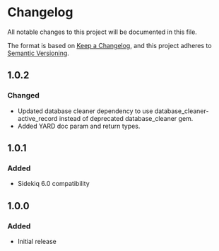 # Changelog
All notable changes to this project will be documented in this file.

The format is based on [Keep a Changelog](https://keepachangelog.com/en/1.0.0/),
and this project adheres to [Semantic Versioning](https://semver.org/spec/v2.0.0.html).

## 1.0.2

### Changed

- Updated database cleaner dependency to use database_cleaner-active_record instead of deprecated database_cleaner gem.
- Added YARD doc param and return types.

## 1.0.1

### Added

- Sidekiq 6.0 compatibility

## 1.0.0

### Added

- Initial release
